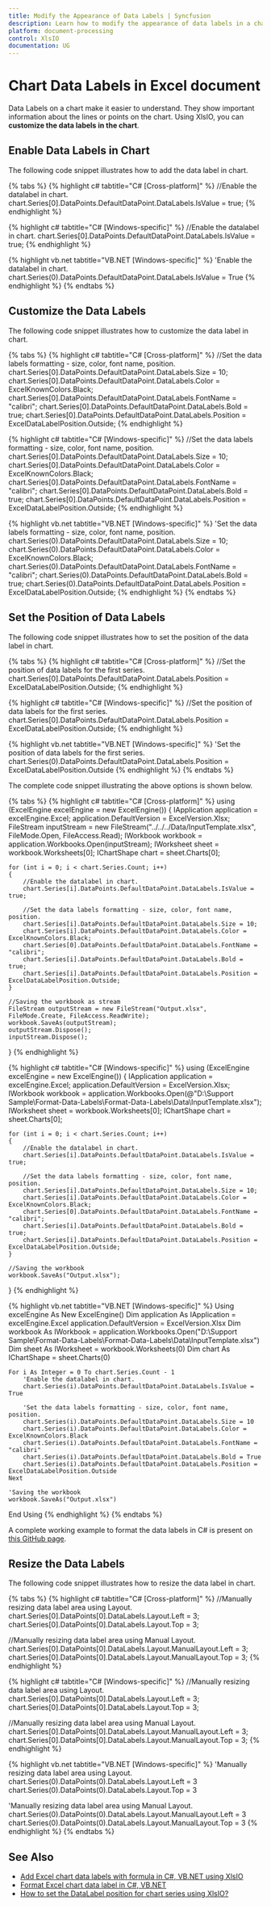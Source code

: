 ```yaml
---
title: Modify the Appearance of Data Labels | Syncfusion
description: Learn how to modify the appearance of data labels in a chart in an Excel document using Syncfusion .NET Excel (XlsIO) library without Microsoft Excel.
platform: document-processing
control: XlsIO
documentation: UG
---
```


# Chart Data Labels in Excel document

Data Labels on a chart make it easier to understand. They show important information about the lines or points on the chart. Using XlsIO, you can **customize the data labels in the chart**.

## Enable Data Labels in Chart

The following code snippet illustrates how to add the data label in chart.

{% tabs %}
{% highlight c# tabtitle="C# [Cross-platform]" %}
//Enable the datalabel in chart.
chart.Series[0].DataPoints.DefaultDataPoint.DataLabels.IsValue = true;
{% endhighlight %}

{% highlight c# tabtitle="C# [Windows-specific]" %}
//Enable the datalabel in chart.
chart.Series[0].DataPoints.DefaultDataPoint.DataLabels.IsValue = true;
{% endhighlight %}

{% highlight vb.net tabtitle="VB.NET [Windows-specific]" %}
'Enable the datalabel in chart.
chart.Series(0).DataPoints.DefaultDataPoint.DataLabels.IsValue = True
{% endhighlight %}
{% endtabs %}

## Customize the Data Labels

The following code snippet illustrates how to customize the data label in chart.

{% tabs %}
{% highlight c# tabtitle="C# [Cross-platform]" %}
//Set the data labels formatting - size, color, font name, position.
chart.Series[0].DataPoints.DefaultDataPoint.DataLabels.Size = 10;
chart.Series[0].DataPoints.DefaultDataPoint.DataLabels.Color = ExcelKnownColors.Black;
chart.Series[0].DataPoints.DefaultDataPoint.DataLabels.FontName = "calibri";
chart.Series[0].DataPoints.DefaultDataPoint.DataLabels.Bold = true;
chart.Series[0].DataPoints.DefaultDataPoint.DataLabels.Position = ExcelDataLabelPosition.Outside;
{% endhighlight %}

{% highlight c# tabtitle="C# [Windows-specific]" %}
//Set the data labels formatting - size, color, font name, position.
chart.Series[0].DataPoints.DefaultDataPoint.DataLabels.Size = 10;
chart.Series[0].DataPoints.DefaultDataPoint.DataLabels.Color = ExcelKnownColors.Black;
chart.Series[0].DataPoints.DefaultDataPoint.DataLabels.FontName = "calibri";
chart.Series[0].DataPoints.DefaultDataPoint.DataLabels.Bold = true;
chart.Series[0].DataPoints.DefaultDataPoint.DataLabels.Position = ExcelDataLabelPosition.Outside;
{% endhighlight %}

{% highlight vb.net tabtitle="VB.NET [Windows-specific]" %}
'Set the data labels formatting - size, color, font name, position.
chart.Series(0).DataPoints.DefaultDataPoint.DataLabels.Size = 10;
chart.Series(0).DataPoints.DefaultDataPoint.DataLabels.Color = ExcelKnownColors.Black;
chart.Series(0).DataPoints.DefaultDataPoint.DataLabels.FontName = "calibri";
chart.Series(0).DataPoints.DefaultDataPoint.DataLabels.Bold = true;
chart.Series(0).DataPoints.DefaultDataPoint.DataLabels.Position = ExcelDataLabelPosition.Outside;
{% endhighlight %}
{% endtabs %}

## Set the Position of Data Labels

The following code snippet illustrates how to set the position of the data label in chart.

{% tabs %}
{% highlight c# tabtitle="C# [Cross-platform]" %}
//Set the position of data labels for the first series.
chart.Series[0].DataPoints.DefaultDataPoint.DataLabels.Position = ExcelDataLabelPosition.Outside;
{% endhighlight %}

{% highlight c# tabtitle="C# [Windows-specific]" %}
//Set the position of data labels for the first series.
chart.Series[0].DataPoints.DefaultDataPoint.DataLabels.Position = ExcelDataLabelPosition.Outside;
{% endhighlight %}

{% highlight vb.net tabtitle="VB.NET [Windows-specific]" %}
'Set the position of data labels for the first series.
chart.Series(0).DataPoints.DefaultDataPoint.DataLabels.Position = ExcelDataLabelPosition.Outside
{% endhighlight %}
{% endtabs %}

The complete code snippet illustrating the above options is shown below.

{% tabs %}
{% highlight c# tabtitle="C# [Cross-platform]" %}
using (ExcelEngine excelEngine = new ExcelEngine())
{
    IApplication application = excelEngine.Excel;
    application.DefaultVersion = ExcelVersion.Xlsx;
    FileStream inputStream = new FileStream("../../../Data/InputTemplate.xlsx", FileMode.Open, FileAccess.Read);
    IWorkbook workbook = application.Workbooks.Open(inputStream);
    IWorksheet sheet = workbook.Worksheets[0];
    IChartShape chart = sheet.Charts[0];

    for (int i = 0; i < chart.Series.Count; i++)
    {
        //Enable the datalabel in chart.
        chart.Series[i].DataPoints.DefaultDataPoint.DataLabels.IsValue = true;

        //Set the data labels formatting - size, color, font name, position.
        chart.Series[i].DataPoints.DefaultDataPoint.DataLabels.Size = 10;
        chart.Series[i].DataPoints.DefaultDataPoint.DataLabels.Color = ExcelKnownColors.Black;
        chart.Series[0].DataPoints.DefaultDataPoint.DataLabels.FontName = "calibri";
        chart.Series[i].DataPoints.DefaultDataPoint.DataLabels.Bold = true;
        chart.Series[i].DataPoints.DefaultDataPoint.DataLabels.Position = ExcelDataLabelPosition.Outside;
    }

    //Saving the workbook as stream
    FileStream outputStream = new FileStream("Output.xlsx", FileMode.Create, FileAccess.ReadWrite);
    workbook.SaveAs(outputStream);
    outputStream.Dispose();
    inputStream.Dispose();
}
{% endhighlight %}

{% highlight c# tabtitle="C# [Windows-specific]" %}
using (ExcelEngine excelEngine = new ExcelEngine())
{
    IApplication application = excelEngine.Excel;
    application.DefaultVersion = ExcelVersion.Xlsx;
    IWorkbook workbook = application.Workbooks.Open(@"D:\Support Sample\Format-Data-Labels\Format-Data-Labels\Data\InputTemplate.xlsx");
    IWorksheet sheet = workbook.Worksheets[0];
    IChartShape chart = sheet.Charts[0];

    for (int i = 0; i < chart.Series.Count; i++)
    {
        //Enable the datalabel in chart.
        chart.Series[i].DataPoints.DefaultDataPoint.DataLabels.IsValue = true;

        //Set the data labels formatting - size, color, font name, position.
        chart.Series[i].DataPoints.DefaultDataPoint.DataLabels.Size = 10;
        chart.Series[i].DataPoints.DefaultDataPoint.DataLabels.Color = ExcelKnownColors.Black;
        chart.Series[0].DataPoints.DefaultDataPoint.DataLabels.FontName = "calibri";
        chart.Series[i].DataPoints.DefaultDataPoint.DataLabels.Bold = true;
        chart.Series[i].DataPoints.DefaultDataPoint.DataLabels.Position = ExcelDataLabelPosition.Outside;
    }

    //Saving the workbook
    workbook.SaveAs("Output.xlsx");
}
{% endhighlight %}

{% highlight vb.net tabtitle="VB.NET [Windows-specific]" %}
Using excelEngine As New ExcelEngine()
    Dim application As IApplication = excelEngine.Excel
    application.DefaultVersion = ExcelVersion.Xlsx
    Dim workbook As IWorkbook = application.Workbooks.Open("D:\Support Sample\Format-Data-Labels\Format-Data-Labels\Data\InputTemplate.xlsx")
    Dim sheet As IWorksheet = workbook.Worksheets(0)
    Dim chart As IChartShape = sheet.Charts(0)

    For i As Integer = 0 To chart.Series.Count - 1
        'Enable the datalabel in chart.
        chart.Series(i).DataPoints.DefaultDataPoint.DataLabels.IsValue = True

        'Set the data labels formatting - size, color, font name, position.
        chart.Series(i).DataPoints.DefaultDataPoint.DataLabels.Size = 10
        chart.Series(i).DataPoints.DefaultDataPoint.DataLabels.Color = ExcelKnownColors.Black
        chart.Series(i).DataPoints.DefaultDataPoint.DataLabels.FontName = "calibri"
        chart.Series(i).DataPoints.DefaultDataPoint.DataLabels.Bold = True
        chart.Series(i).DataPoints.DefaultDataPoint.DataLabels.Position = ExcelDataLabelPosition.Outside
    Next

    'Saving the workbook
    workbook.SaveAs("Output.xlsx")
End Using
{% endhighlight %}
{% endtabs %}

A complete working example to format the data labels in C# is present on [this GitHub page]().

## Resize the Data Labels

The following code snippet illustrates how to resize the data label in chart.

{% tabs %}
{% highlight c# tabtitle="C# [Cross-platform]" %}
//Manually resizing data label area using Layout.
chart.Series[0].DataPoints[0].DataLabels.Layout.Left = 3;
chart.Series[0].DataPoints[0].DataLabels.Layout.Top = 3;

//Manually resizing data label area using Manual Layout.
chart.Series[0].DataPoints[0].DataLabels.Layout.ManualLayout.Left = 3;
chart.Series[0].DataPoints[0].DataLabels.Layout.ManualLayout.Top = 3;
{% endhighlight %}

{% highlight c# tabtitle="C# [Windows-specific]" %}
//Manually resizing data label area using Layout.
chart.Series[0].DataPoints[0].DataLabels.Layout.Left = 3;
chart.Series[0].DataPoints[0].DataLabels.Layout.Top = 3;

//Manually resizing data label area using Manual Layout.
chart.Series[0].DataPoints[0].DataLabels.Layout.ManualLayout.Left = 3;
chart.Series[0].DataPoints[0].DataLabels.Layout.ManualLayout.Top = 3;
{% endhighlight %}

{% highlight vb.net tabtitle="VB.NET [Windows-specific]" %}
'Manually resizing data label area using Layout.
chart.Series(0).DataPoints(0).DataLabels.Layout.Left = 3
chart.Series(0).DataPoints(0).DataLabels.Layout.Top = 3

'Manually resizing data label area using Manual Layout.
chart.Series(0).DataPoints(0).DataLabels.Layout.ManualLayout.Left = 3
chart.Series(0).DataPoints(0).DataLabels.Layout.ManualLayout.Top = 3
{% endhighlight %}
{% endtabs %}

## See Also
* [Add Excel chart data labels with formula in C#, VB.NET using XlsIO](https://support.syncfusion.com/kb/article/10222/add-excel-chart-data-labels-with-formula-in-c-vb-net-using-xlsio)
* [Format Excel chart data label in C#, VB.NET](https://support.syncfusion.com/kb/article/2731/format-excel-chart-data-label-in-c-vb-net)
* [How to set the DataLabel position for chart series using XlsIO?](https://support.syncfusion.com/kb/article/2563/how-to-set-the-datalabel-position-for-chart-series-using-xlsio)